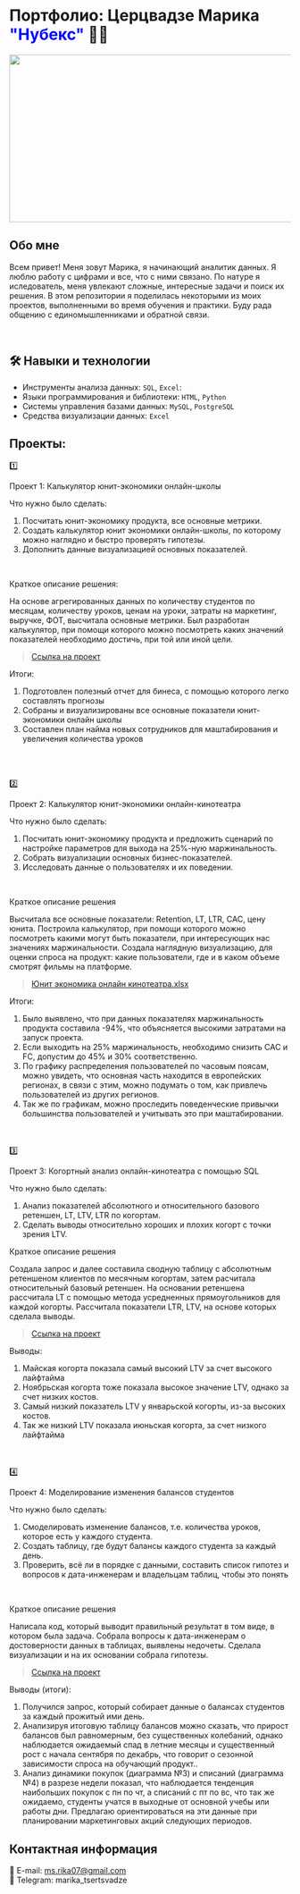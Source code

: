 # Портфолио: Церцвадзе Марика <font color="blue">"Нубекс"</font> 👩‍💻

<div align="center">
  <img src="https://img2.teletype.in/files/dd/fd/ddfd654f-1122-43d4-b9f1-2e1cfc2574ab.gif" width="600" height="300"/>
</div>

## Обо мне 

Всем привет! Меня зовут Марика, я начинающий аналитик данных. 
Я люблю работу с цифрами и все, что с ними связано.
По натуре я иследователь, меня увлекают сложные, интересные задачи и поиск их решения.
В этом репозитории я поделилась некоторыми из моих проектов, выполненными во время обучения и практики.
Буду рада общению с единомышленниками и обратной связи.

<br>

## 🛠️ Навыки и технологии
- Инструменты анализа данных: ``SQL``, ``Excel``: 
- Языки программирования и библиотеки: ``HTML``, ``Python`` 
- Системы управления базами данных: ``MySQL``, ``PostgreSQL``
- Средства визуализации данных: ``Excel``

  
## Проекты:
1️⃣
<p> Проект 1: Калькулятор юнит-экономики онлайн-школы</p>
<p>Что нужно было сделать:<p>
<ol>
  <li>Посчитать юнит-экономику продукта, все основные метрики.</li>
  <li>Создать калькулятор юнит экономики онлайн-школы, по которому можно наглядно и быстро проверять гипотезы. </li>
  <li>Дополнить данные визуализацией основных показателей.</li>
</ol>
  <br>

  
<p>Краткое описание решения:<p>

На основе агрегированных данных по количеству студентов по месяцам, количеству уроков, ценам на уроки, затраты на маркетинг, выручке, ФОТ, высчитала основные метрики. Был разработан калькулятор, при помощи которого можно посмотреть каких значений показателей необходимо достичь, при той или иной цели.


> <a href="Сборка калькулятора юнит-экономики.xlsx">Ссылка на проект</a>



<p>Итоги:<p>
<ol>
  <li>Подготовлен полезный отчет для бинеса, с помощью которого легко составлять прогнозы</li>
  <li>Собраны и визуализированы все основные показатели юнит-экономики онлайн школы</li>
  <li>Составлен план найма новых сотрудников для маштабирования и увеличения количества уроков</li>
</ol>

<br>
<br>

2️⃣
<p> Проект 2: Калькулятор юнит-экономики онлайн-кинотеатра</p>
<p>Что нужно было сделать:<p>
<ol>
  <li>Посчитать юнит-экономику продукта и предложить сценарий по настройке параметров для выхода на 25%-ную маржинальность.</li>
  <li>Собрать визуализации основных бизнес-показателей.</li>
  <li>Исследовать данные о пользователях и их поведении.</li>
</ol>
<br>

<p>Краткое описание решения<p>
Высчитала все основные показатели: Retention, LT, LTR, CAC, цену юнита. Построила калькулятор, при помощи которого можно посмотреть какими могут быть показатели, при интересующих нас значениях маржинальности. Создала наглядную визуализацию, для оценки спроса на продукт: какие пользователи, где и в каком объеме смотрят фильмы на платформе.


> [Юнит экономика онлайн кинотеатра.xlsx](https://github.com/Timurika/-Data-Analitics/blob/ec6c49bb073c6c8f7b41470d95dbd93c3d58b4e5/%D0%AE%D0%BD%D0%B8%D1%82%20%D1%8D%D0%BA%D0%BE%D0%BD%D0%BE%D0%BC%D0%B8%D0%BA%D0%B0%20%D0%BE%D0%BD%D0%BB%D0%B0%D0%B8%CC%86%D0%BD%20%D0%BA%D0%B8%D0%BD%D0%BE%D1%82%D0%B5%D0%B0%D1%82%D1%80%D0%B0.xlsx)

 
<p>Итоги:<p>
<ol>
  <li>Было выявлено, что при данных показателях маржинальность продукта составила -94%, что объясняется высокими затратами на запуск проекта.</li>
  <li>Если выходить на 25% маржинальность, необходимо снизить CAC и FC, допустим до 45% и 30% соответственно.</li>
  <li>По графику распределения пользователей по часовым поясам, можно увидеть, что основная часть находится в европейских регионах, в связи с этим, можно подумать о том, как привлечь пользователей из других регионов.</li>
  <li>Так же по графикам, можно проследить поведенческие привычки большинства пользователей и учитывать это при маштабировании. </li>
</ol>

<br> 
<br> 
3️⃣
<p> Проект 3: Когортный анализ онлайн-кинотеатра с помощью SQL</p>
<p>Что нужно было сделать:<p>
<ol>
  <li>Анализ показателей абсолютного и относительного базового ретеншен, LT, LTV, LTR по когортам. </li>
  <li>Сделать выводы относительно хороших и плохих когорт с точки зрения LTV.</li>
</ol>

<p>Краткое описание решения<p>
Создала запрос и далее составила сводную таблицу с абсолютным ретеншеном клиентов по месячным когортам, затем расчитала относительный базовый ретеншен. На основании ретеншена рассчитала LT с помощью метода усредненных прямоугольников для каждой когорты. Рассчитала показатели LTR, LTV, на основе которых сделала выводы.

> <a href="Когортный анализ онлайн кинотеатра">Ссылка на проект</a>

  <p>Выводы:<p>
<ol>
  <li>Майская когорта показала самый высокий LTV за счет высокого лайфтайма</li>
  <li>Ноябрьская когорта тоже показала высокое значение LTV, однако за счет низких костов.</li>
  <li>Самый низкий показатель LTV у январьской когорты, из-за высоких костов. </li>
  <li>Так же низкий LTV показала июньская когорта, за счет низкого лайфтайма</li>
</ol>
<br>
<br> 
4️⃣
<p>Проект 4: Моделирование изменения балансов студентов</p> 
<p>Что нужно было сделать:<p>

<ol>
  <li>Смоделировать изменение балансов, т.е. количества уроков, которое есть у каждого студента. </li>
  <li>Создать таблицу, где будут балансы каждого студента за каждый день.</li>
  <li>Проверить, всё ли в порядке с данными, составить список гипотез и вопросов к дата-инженерам и владельцам таблиц, чтобы это понять</li>
</ol>
<br>

<p>Краткое описание решения<p>
Написала код, который выводит правильный результат в том виде, в котором была задача. Собрала вопросы к дата-инженерам о достоверности данных в таблицах, выявлены недочеты. Сделала визуализации и на их основании собрала гипотезы.


> <a href="Моделирование изменения балансов студентов.xlsx">Ссылка на проект</a>

 <p>Выводы (итоги):<p>
<ol>
 <li>Получился запрос, который собирает данные о балансах студентов за каждый прожитый ими день.</li>
 <li>Анализируя итоговую таблицу балансов можно сказать, что прирост балансов был равномерным, без существенных колебаний, однако наблюдается ожидаемый спад в летние месяцы и существенный рост с начала сентября по декабрь, что говорит о сезонной зависимости спроса на обучающий продукт.. </li>
 <li>Анализ динамики покупок (диаграмма №3) и списаний (диаграмма №4) в разрезе недели показал, что наблюдается тенденция наибольших покупок с пн по чт, а списаний с пт по вс, что так же ожидаемо, студенты учатся в выходные от основной учебы или работы дни. Предлагаю ориентироваться на эти данные при планировании маркетинговых акций следующих периодов.</li>
</ol>

## Контактная информация 
📮 E-mail: ms.rika07@gmail.com <br>
💬 Telegram: marika_tsertsvadze
